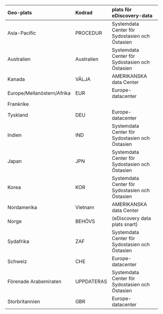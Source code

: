 
|  Geo-plats               |  Kodrad  |  plats för eDiscovery-data        |
|:----------------------------|:-------|:---------------------------------|
|Asia-Pacific                 |PROCEDUR     |Systemdata Center för Sydostasien och Östasien|
|Australien                    |Australien     |Systemdata Center för Sydostasien och Östasien|
|Kanada                       |VÄLJA     |AMERIKANSKA data Center                    |
|Europe/Mellanöstern/Afrika|EUR     |Europe-datacenter                |
|Frankrike                       ||     |Europe-datacenter                |
|Tyskland                      |DEU     |Europe-datacenter                |
|Indien                        |IND     |Systemdata Center för Sydostasien och Östasien|
|Japan                         |JPN     |Systemdata Center för Sydostasien och Östasien|
|Korea                        |KOR     |Systemdata Center för Sydostasien och Östasien|
|Nordamerika                |Vietnam     |AMERIKANSKA data Center                    |
|Norge                       |BEHÖVS     |(eDiscovery data plats snart)|
|Sydafrika                 |ZAF     |Systemdata Center för Sydostasien och Östasien|
|Schweiz                  |CHE     |Europe-datacenter                |
|Förenade Arabemiraten         |UPPDATERAS     |Systemdata Center för Sydostasien och Östasien|
|Storbritannien               |GBR     |Europe-datacenter                |
